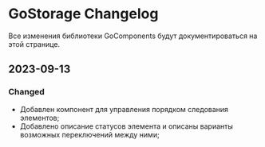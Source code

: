 # GoStorage Changelog
Все изменения библиотеки GoComponents будут документироваться на этой странице.

## 2023-09-13
### Changed
- Добавлен компонент для управления порядком следования элементов;
- Добавлено описание статусов элемента и описаны варианты возможных переключений между ними;